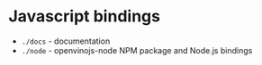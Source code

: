 # Javascript bindings

- `./docs` - documentation
- `./node` - openvinojs-node NPM package and Node.js bindings
